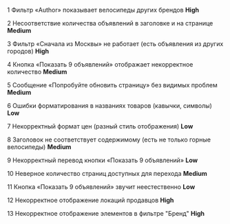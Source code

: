 


1	Фильтр «Author» показывает велосипеды других брендов	**High**

2	Несоответствие количества объявлений в заголовке и на странице	**Medium**

3	Фильтр «Сначала из Москвы» не работает (есть объявления из других городов)	**High**

4	Кнопка «Показать 9 объявлений» отображает некорректное количество	**Medium**

5	Сообщение «Попробуйте обновить страницу» без видимых проблем	**Medium**

6	Ошибки форматирования в названиях товаров (кавычки, символы)	**Low**

7	Некорректный формат цен (разный стиль отображения)	**Low**

8	Заголовок не соответствует содержимому (есть не только горные велосипеды)	**Medium**

9	Некорректный перевод кнопки «Показать 9 объявлений»	**Low**

10 Неверное количество страниц доступных для перехода **Medium**

11 Кнопка «Показать 9 объявлений» звучит неестественно 	**Low**

12 Некорректное отображение локаций продавцов **High**

13 Некорректное отображение элементов в фильтре "Бренд" **High**
